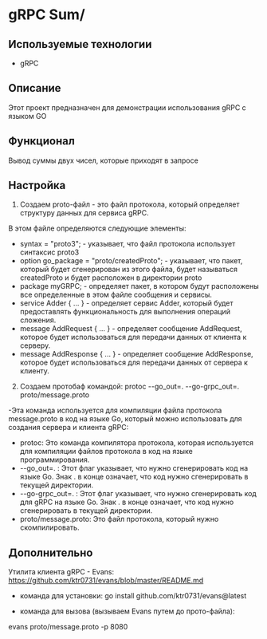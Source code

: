 # gRPC Sum/

## Используемые технологии
- gRPC

## Описание
Этот проект предназначен для демонстрации использования gRPC с языком GO

## Функционал
Вывод суммы двух чисел, которые приходят в запросе

## Настройка

1. Создаем proto-файл - это файл протокола, который определяет структуру данных для сервиса gRPC.
   
В этом файле определяются следующие элементы:
- syntax = "proto3"; - указывает, что файл протокола использует синтаксис proto3
- option go_package = "proto/createdProto"; - указывает, что пакет, который будет сгенерирован из этого файла, будет называться createdProto и будет расположен в директории proto
- package myGRPC; - определяет пакет, в котором будут расположены все определенные в этом файле сообщения и сервисы.
- service Adder { ... } - определяет сервис Adder, который будет предоставлять функциональность для выполнения операций сложения.
- message AddRequest { ... } - определяет сообщение AddRequest, которое будет использоваться для передачи данных от клиента к серверу.
- message AddResponse { ... } - определяет сообщение AddResponse, которое будет использоваться для передачи данных от сервера к клиенту.

2. Создаем протобаф командой: protoc --go_out=. --go-grpc_out=. proto/message.proto
   
-Эта команда используется для компиляции файла протокола message.proto в код на языке Go, который можно использовать для создания сервера и клиента gRPC:

- protoc: Это команда компилятора протокола, которая используется для компиляции файлов протокола в код на языке программирования.
- --go_out=. : Этот флаг указывает, что нужно сгенерировать код на языке Go. Знак . в конце означает, что код нужно сгенерировать в текущей директории.
- --go-grpc_out=. : Этот флаг указывает, что нужно сгенерировать код для gRPC на языке Go. Знак . в конце означает, что код нужно сгенерировать в текущей директории.
- proto/message.proto: Это файл протокола, который нужно скомпилировать.

## Дополнительно

Утилита клиента gRPC - Evans:
https://github.com/ktr0731/evans/blob/master/README.md

- команда для установки:
go install github.com/ktr0731/evans@latest

- команда для вызова (вызываем Evans путем до прото-файла):

evans proto/message.proto -p 8080
